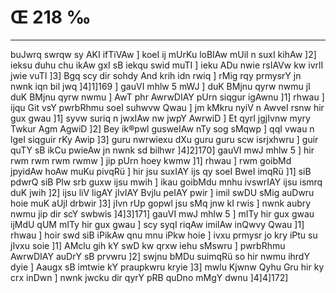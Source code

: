 # Œ 218 ‰
---
buJwrq swrqw sy AKI ifTiVAw ] koeI ij mUrKu loBIAw mUil n suxI
kihAw ]2] ieksu duhu chu ikAw gxI sB iekqu swid muTI ] ieku ADu
nwie rsIAVw kw ivrlI jwie vuTI ]3] Bgq scy dir sohdy And krih
idn rwiq ] rMig rqy prmysrY jn nwnk iqn bil jwq ]4]1]169 ]
gauVI mhlw 5 mWJ ] duK BMjnu qyrw nwmu jI duK BMjnu qyrw nwmu ] AwT
phr AwrwDIAY pUrn siqgur igAwnu ]1] rhwau ] ijqu Git vsY pwrbRhmu
soeI suhwvw Qwau ] jm kMkru nyiV n AwveI rsnw hir gux gwau ]1] syvw
suriq n jwxIAw nw jwpY AwrwiD ] Et qyrI jgjIvnw myry Twkur Agm
AgwiD ]2] Bey ik®pwl gusweIAw nTy sog sMqwp ] qqI vwau n lgeI
siqguir rKy Awip ]3] guru nwrwiexu dXu guru guru scw isrjxhwru ] guir
quTY sB ikCu pwieAw jn nwnk sd bilhwr ]4]2]170] gauVI mwJ
mhlw 5 ] hir rwm rwm rwm rwmw ] jip pUrn hoey kwmw ]1] rhwau ]
rwm goibMd jpyidAw hoAw muKu pivqRü ] hir jsu suxIAY ijs qy soeI BweI
imqRü ]1] siB pdwrQ siB Plw srb guxw ijsu mwih ] ikau goibMdu mnhu
ivswrIAY ijsu ismrq duK jwih ]2] ijsu liV ligAY jIvIAY Bvjlu peIAY
pwir ] imil swDU sMig auDwru hoie muK aUjl drbwir ]3] jIvn rUp gopwl
jsu sMq jnw kI rwis ] nwnk aubry nwmu jip dir scY swbwis
]4]3]171] gauVI mwJ mhlw 5 ] mITy hir gux gwau ijMdU qUM mITy hir
gux gwau ] scy syqI riqAw imilAw inQwvy Qwau ]1] rhwau ] hoir swd
siB iPikAw qnu mnu iPkw hoie ] ivxu prmysr jo kry iPtu su jIvxu soie
]1] AMclu gih kY swD kw qrxw iehu sMswru ] pwrbRhmu AwrwDIAY auDrY sB
prvwru ]2] swjnu bMDu suimqRü so hir nwmu ihrdY dyie ] Aaugx sB imtwie
kY praupkwru kryie ]3] mwlu Kjwnw Qyhu Gru hir ky crx inDwn ] nwnk
jwcku dir qyrY pRB quDno mMgY dwnu ]4]4]172]
####

